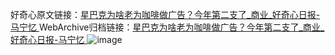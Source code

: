 好奇心原文链接：[星巴克为啥老为咖啡做广告？今年第二支了_商业_好奇心日报-马宁忆 ](https://www.qdaily.com/articles/4388.html)
WebArchive归档链接：[星巴克为啥老为咖啡做广告？今年第二支了_商业_好奇心日报-马宁忆 ](http://web.archive.org/web/20190623155042/https://www.qdaily.com/articles/4388.html)
![image](http://ww3.sinaimg.cn/large/007d5XDply1g3vgs0jwv4j30u02nb4qp)
